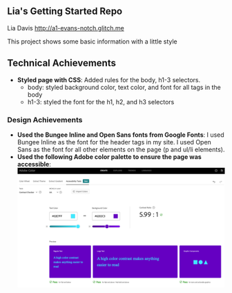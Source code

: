 Lia's Getting Started Repo
---

Lia Davis
http://a1-evans-notch.glitch.me

This project shows some basic information with a little style

## Technical Achievements
- **Styled page with CSS**: Added rules for the body, h1-3 selectors.
   - body: styled background color, text color, and font for all tags in the body
   - h1-3: styled the font for the h1, h2, and h3 selectors

### Design Achievements
- **Used the Bungee Inline and Open Sans fonts from Google Fonts**: I used Bungee Inline as the font for the header tags in my site. I used Open Sans as the font for all other elements on the page (p and ul/li elements).
- **Used the following Adobe color palette to ensure the page was accessible**:
![Adobe Gradiant](adobe.png)
